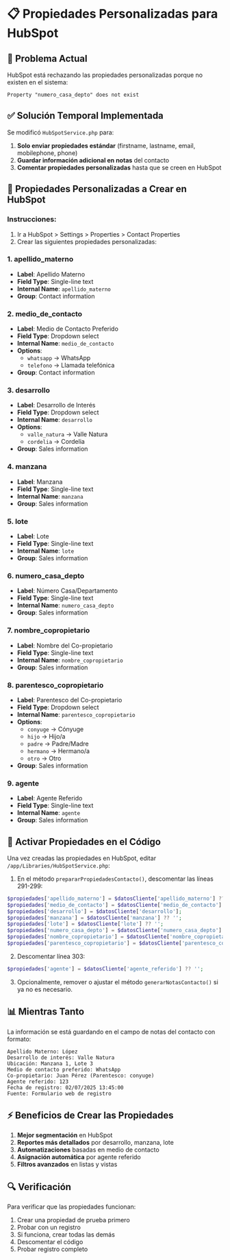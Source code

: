 # 📋 Propiedades Personalizadas para HubSpot

## 🚨 Problema Actual
HubSpot está rechazando las propiedades personalizadas porque no existen en el sistema:
```
Property "numero_casa_depto" does not exist
```

## ✅ Solución Temporal Implementada
Se modificó `HubSpotService.php` para:
1. **Solo enviar propiedades estándar** (firstname, lastname, email, mobilephone, phone)
2. **Guardar información adicional en notas** del contacto
3. **Comentar propiedades personalizadas** hasta que se creen en HubSpot

## 📝 Propiedades Personalizadas a Crear en HubSpot

### Instrucciones:
1. Ir a HubSpot > Settings > Properties > Contact Properties
2. Crear las siguientes propiedades personalizadas:

### 1. **apellido_materno**
- **Label**: Apellido Materno
- **Field Type**: Single-line text
- **Internal Name**: `apellido_materno`
- **Group**: Contact information

### 2. **medio_de_contacto**
- **Label**: Medio de Contacto Preferido
- **Field Type**: Dropdown select
- **Internal Name**: `medio_de_contacto`
- **Options**:
  - `whatsapp` → WhatsApp
  - `telefono` → Llamada telefónica
- **Group**: Contact information

### 3. **desarrollo**
- **Label**: Desarrollo de Interés
- **Field Type**: Dropdown select
- **Internal Name**: `desarrollo`
- **Options**:
  - `valle_natura` → Valle Natura
  - `cordelia` → Cordelia
- **Group**: Sales information

### 4. **manzana**
- **Label**: Manzana
- **Field Type**: Single-line text
- **Internal Name**: `manzana`
- **Group**: Sales information

### 5. **lote**
- **Label**: Lote
- **Field Type**: Single-line text
- **Internal Name**: `lote`
- **Group**: Sales information

### 6. **numero_casa_depto**
- **Label**: Número Casa/Departamento
- **Field Type**: Single-line text
- **Internal Name**: `numero_casa_depto`
- **Group**: Sales information

### 7. **nombre_copropietario**
- **Label**: Nombre del Co-propietario
- **Field Type**: Single-line text
- **Internal Name**: `nombre_copropietario`
- **Group**: Sales information

### 8. **parentesco_copropietario**
- **Label**: Parentesco del Co-propietario
- **Field Type**: Dropdown select
- **Internal Name**: `parentesco_copropietario`
- **Options**:
  - `conyuge` → Cónyuge
  - `hijo` → Hijo/a
  - `padre` → Padre/Madre
  - `hermano` → Hermano/a
  - `otro` → Otro
- **Group**: Sales information

### 9. **agente**
- **Label**: Agente Referido
- **Field Type**: Single-line text
- **Internal Name**: `agente`
- **Group**: Sales information

## 🔧 Activar Propiedades en el Código

Una vez creadas las propiedades en HubSpot, editar `/app/Libraries/HubSpotService.php`:

1. En el método `prepararPropiedadesContacto()`, descomentar las líneas 291-299:
```php
$propiedades['apellido_materno'] = $datosCliente['apellido_materno'] ?? '';
$propiedades['medio_de_contacto'] = $datosCliente['medio_de_contacto'] ?? '';
$propiedades['desarrollo'] = $datosCliente['desarrollo'];
$propiedades['manzana'] = $datosCliente['manzana'] ?? '';
$propiedades['lote'] = $datosCliente['lote'] ?? '';
$propiedades['numero_casa_depto'] = $datosCliente['numero_casa_depto'] ?? '';
$propiedades['nombre_copropietario'] = $datosCliente['nombre_copropietario'] ?? '';
$propiedades['parentesco_copropietario'] = $datosCliente['parentesco_copropietario'] ?? '';
```

2. Descomentar línea 303:
```php
$propiedades['agente'] = $datosCliente['agente_referido'] ?? '';
```

3. Opcionalmente, remover o ajustar el método `generarNotasContacto()` si ya no es necesario.

## 📊 Mientras Tanto

La información se está guardando en el campo de notas del contacto con formato:
```
Apellido Materno: López
Desarrollo de interés: Valle Natura
Ubicación: Manzana 1, Lote 3
Medio de contacto preferido: WhatsApp
Co-propietario: Juan Pérez (Parentesco: conyuge)
Agente referido: 123
Fecha de registro: 02/07/2025 13:45:00
Fuente: Formulario web de registro
```

## ⚡ Beneficios de Crear las Propiedades

1. **Mejor segmentación** en HubSpot
2. **Reportes más detallados** por desarrollo, manzana, lote
3. **Automatizaciones** basadas en medio de contacto
4. **Asignación automática** por agente referido
5. **Filtros avanzados** en listas y vistas

## 🔍 Verificación

Para verificar que las propiedades funcionan:
1. Crear una propiedad de prueba primero
2. Probar con un registro
3. Si funciona, crear todas las demás
4. Descomentar el código
5. Probar registro completo